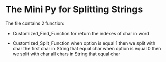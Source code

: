 # The Mini Py for Splitting Strings

The file contains 2 function:

- Customized_Find_Function
  for return the indexes of char in word

- Customized_Split_Function
    when option is equal 1 then we split with char the first char in String that equal char
    when option is equal 0 then we split with char all chars in String that equal char
